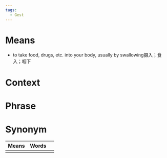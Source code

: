 ```yaml
---
tags:
  - Gest
---
```

# Means
- to take food, drugs, etc. into your body, usually by swallowing摄入；食入；咽下
# Context

# Phrase

# Synonym
| Means | Words |     |
| ----- | ----- | --- |
|       |       |     |
